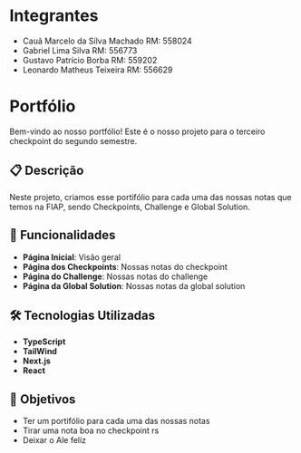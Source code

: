 # Integrantes

- Cauã Marcelo da Silva Machado RM: 558024
- Gabriel Lima Silva RM: 556773
- Gustavo Patrício Borba RM: 559202
- Leonardo Matheus Teixeira RM: 556629


# Portfólio 

Bem-vindo ao nosso portfólio! Este é o nosso projeto para o terceiro checkpoint do segundo semestre.

## 📋 Descrição

Neste projeto, criamos esse portifólio para cada uma das nossas notas que temos na FIAP, sendo Checkpoints, Challenge e Global Solution.

## 🚀 Funcionalidades

- **Página Inicial**: Visão geral
- **Página dos Checkpoints**: Nossas notas do checkpoint
- **Página do Challenge**: Nossas notas do challenge
- **Página da Global Solution**: Nossas notas da global solution

## 🛠️ Tecnologias Utilizadas

- **TypeScript**
- **TailWind**
- **Next.js**
- **React**
  

## 🎯 Objetivos

- Ter um portifólio para cada uma das nossas notas
- Tirar uma nota boa no checkpoint rs
- Deixar o Ale feliz


